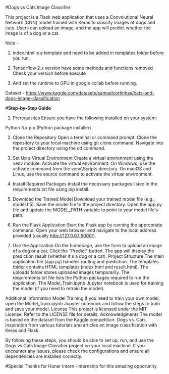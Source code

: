 #Dogs vs Cats Image Classifier

This project is a Flask web application that uses a Convolutional Neural Network (CNN) model trained with Keras to classify images of dogs and cats.
Users can upload an image, and the app will predict whether the image is of a dog or a cat.

Note - 
1. index.html is a template and need to be added in templates folder before you run.
       
2. Tensorflow 2.x version have some methods and functions removed. Check your version before execute

3. And set the runtime to GPU in google collab before running.



Dataset - https://www.kaggle.com/datasets/samuelcortinhas/cats-and-dogs-image-classification

#**Step-by-Step Guide**
1. Prerequisites
Ensure you have the following installed on your system:

Python 3.x
pip (Python package installer)

2. Clone the Repository
Open a terminal or command prompt.
Clone the repository to your local machine using git clone command.
Navigate into the project directory using the cd command.

3. Set Up a Virtual Environment
Create a virtual environment using the venv module.
Activate the virtual environment:
On Windows, use the activate command from the venv\Scripts directory.
On macOS and Linux, use the source command to activate the virtual environment.

4. Install Required Packages
Install the necessary packages listed in the requirements.txt file using pip install.

5. Download the Trained Model
Download your trained model file (e.g., model.h5).
Save the model file to the project directory.
Open the app.py file and update the MODEL_PATH variable to point to your model file's path.

6. Run the Flask Application
Start the Flask app by running the appropriate command.
Open your web browser and navigate to the local address provided (usually http://127.0.0.1:5000/).

7. Use the Application
On the homepage, use the form to upload an image of a dog or a cat.
Click the "Predict" button.
The app will display the prediction result (whether it's a dog or a cat).
Project Structure
The main application file (app.py) handles routing and prediction.
The templates folder contains HTML templates (index.html and result.html).
The uploads folder stores uploaded images temporarily.
The requirements.txt file lists the Python packages required to run the application.
The Model_Train.ipynb Jupyter notebook is used for training the model (if you need to retrain the model).

Additional Information
Model Training
If you need to train your own model, open the Model_Train.ipynb Jupyter notebook and follow the steps to train and save your model.
License
This project is licensed under the MIT License. Refer to the LICENSE file for details.
Acknowledgments
The model is based on the dataset from the Kaggle competition: Dogs vs. Cats.
Inspiration from various tutorials and articles on image classification with Keras and Flask.


By following these steps, you should be able to set up, run, and use the Dogs vs Cats Image Classifier project on your local machine. If you encounter any issues, please check the configurations and ensure all dependencies are installed correctly.

#Special Thanks for Hunar Intern -internship for this amazing opporunity.

